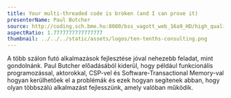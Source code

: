 ```yaml
---
title: Your multi-threaded code is broken (and I can prove it)
presenterName: Paul Butcher
source: http://coding.sch.bme.hu:8080/bss_vagott_web_16a9_HD/high_quality/simonyikonf2015_ib028_08_hq_HD.mp4
aspectRatio: 1.7777777777777777
thumbnail: ../../../static/assets/logos/ten-tenths-consulting.png
---
```


A több szálon futó alkalmazások fejlesztése jóval nehezebb feladat, mint gondolnánk. Paul Butcher előadásából kiderül, hogy például funkcionális programozással, aktorokkal, CSP-vel és Software-Transactional Memory-val hogyan kerülhetőek el a problémák és ezek hogyan segítenek abban, hogy olyan többszálú alkalmazást fejlesszünk, amely valóban működik.

